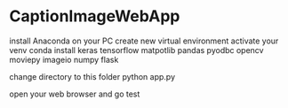 # CaptionImageWebApp

install Anaconda on your PC
create new virtual environment
activate your venv
conda install keras tensorflow matpotlib pandas pyodbc opencv moviepy imageio numpy flask

change directory to this folder
python app.py

open your web browser and go test
